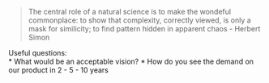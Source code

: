 > The central role of a natural science is to make the wondeful commonplace: to show that complexity, correctly viewed, is only a mask for similicity; to find pattern hidden in apparent chaos - Herbert Simon

Useful questions:  
	* What would be an acceptable vision? 
	* How do you see the demand on our product in 2 - 5 - 10 years 
